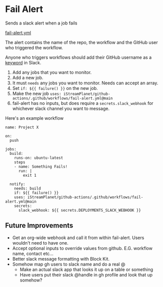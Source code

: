 # Fail Alert

Sends a slack alert when a job fails

[fail-alert.yml](/.github/workflows/fail-alert.yml)

The alert contains the name of the repo, the workflow and the GitHub user who triggered the 
workflow. 

Anyone who triggers workflows should add their GitHub username as a [keyword](https://slack.com/help/articles/201355156-Configure-your-Slack-notifications#keyword-notifications) in Slack.

1. Add any jobs that you want to monitor.
2. Add a new job.
3. It must `needs` any jobs you want to monitor. Needs can accept an array.
4. Set `if: ${{ failure() }}` on the new job.
5. Make the new job `uses: iStreamPlanet/github-actions/.github/workflows/fail-alert.yml@main`
6. fail-alert has no inputs, but does require a `secrets.slack_webhook` for whichever slack channel you want to message. 

Here's an example workflow 

```
name: Project X

on:
  push 

jobs:
  build:
    runs-on: ubuntu-latest
    steps
    - name: Something Fails!
      run: |
        exit 1

  notify:
    needs: build
    if: ${{ failure() }}
    uses: iStreamPlanet/github-actions/.github/workflows/fail-alert.yml@main
    secrets:
      slack_webhook: ${{ secrets.DEPLOYMENTS_SLACK_WEBHOOK }}
```                                                                  

## Future Improvements

* Get an org-wide webhook and call it from within fail-alert. Users wouldn't need to have one.
* Accept optional inputs to override values from github. E.G. workflow name, contact etc...
* Better slack message formatting with Block Kit.
* Somehow map gh users to slack name and do a real @
  * Make an actual slack app that looks it up on a table or something
  * Have users put their slack @handle in gh profile and look that up somehow?
